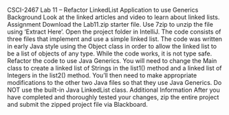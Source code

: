 CSCI-2467 Lab 11 – Refactor LinkedList Application to use Generics
Background
Look at the linked articles and video to learn about linked lists.
Assignment
Download the Lab11.zip starter file. Use 7zip to unzip the file using ‘Extract Here’. Open the project folder in IntelliJ. 
The code consists of three files that implement and use a simple linked list. The code was written in early Java style using the Object class in order to allow the linked list to be a list of objects of any type. While the code works, it is not type safe. Refactor the code to use Java Generics. You will need to change the Main class to create a linked list of Strings in the list1() method and a linked list of Integers in the list2() method.
You’ll then need to make appropriate modifications to the other two Java files so that they use Java Generics.
Do NOT use the built-in Java LinkedList class.
Additional Information
After you have completed and thoroughly tested your changes, zip the entire project and submit the zipped project file via Blackboard.
